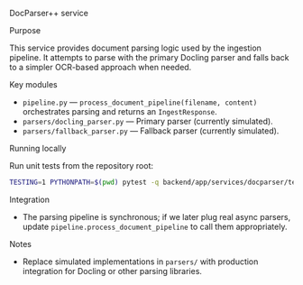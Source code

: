 DocParser++ service

Purpose

This service provides document parsing logic used by the ingestion pipeline. It attempts to parse with the primary Docling parser and falls back to a simpler OCR-based approach when needed.

Key modules

- `pipeline.py` — `process_document_pipeline(filename, content)` orchestrates parsing and returns an `IngestResponse`.
- `parsers/docling_parser.py` — Primary parser (currently simulated).
- `parsers/fallback_parser.py` — Fallback parser (currently simulated).

Running locally

Run unit tests from the repository root:

```bash
TESTING=1 PYTHONPATH=$(pwd) pytest -q backend/app/services/docparser/tests
```

Integration

- The parsing pipeline is synchronous; if we later plug real async parsers, update `pipeline.process_document_pipeline` to call them appropriately.

Notes

- Replace simulated implementations in `parsers/` with production integration for Docling or other parsing libraries.
